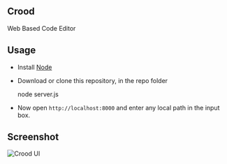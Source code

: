 Crood
------

Web Based Code Editor

## Usage

* Install [Node](http://nodejs.org/download/)
* Download or clone this repository, in the repo folder

    node server.js

* Now open `http://localhost:8000` and enter any local path in the input box.

## Screenshot

![Crood UI](https://dl.dropboxusercontent.com/u/1140834/crood-screen.PNG "Crood UI")